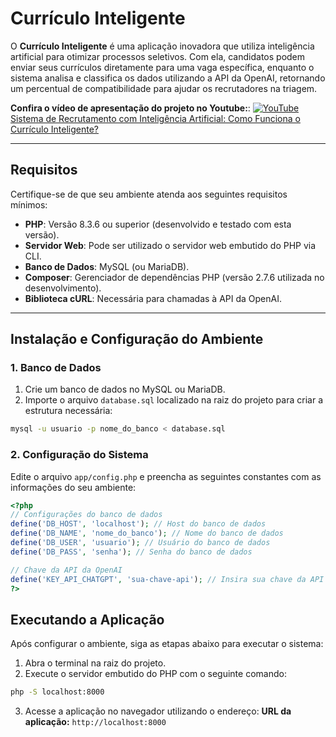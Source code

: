 # Currículo Inteligente

O **Currículo Inteligente** é uma aplicação inovadora que utiliza inteligência artificial para otimizar processos seletivos. Com ela, candidatos podem enviar seus currículos diretamente para uma vaga específica, enquanto o sistema analisa e classifica os dados utilizando a API da OpenAI, retornando um percentual de compatibilidade para ajudar os recrutadores na triagem.

**Confira o vídeo de apresentação do projeto no Youtube:**:
[![YouTube](https://img.shields.io/badge/YouTube-FF0000?style=for-the-badge&logo=youtube&logoColor=white)](https://youtu.be/DzCib6WRFjU)
<a href="https://youtu.be/DzCib6WRFjU" target="_blank">Sistema de Recrutamento com Inteligência Artificial: Como Funciona o Currículo Inteligente?</a>

---

## Requisitos

Certifique-se de que seu ambiente atenda aos seguintes requisitos mínimos:

- **PHP**: Versão 8.3.6 ou superior (desenvolvido e testado com esta versão).
- **Servidor Web**: Pode ser utilizado o servidor web embutido do PHP via CLI.
- **Banco de Dados**: MySQL (ou MariaDB).
- **Composer**: Gerenciador de dependências PHP (versão 2.7.6 utilizada no desenvolvimento).
- **Biblioteca cURL**: Necessária para chamadas à API da OpenAI.

---

## Instalação e Configuração do Ambiente

### 1. Banco de Dados

1. Crie um banco de dados no MySQL ou MariaDB.
2. Importe o arquivo `database.sql` localizado na raiz do projeto para criar a estrutura necessária:

```bash
mysql -u usuario -p nome_do_banco < database.sql
```

### 2. Configuração do Sistema

Edite o arquivo `app/config.php` e preencha as seguintes constantes com as informações do seu ambiente:

```php
<?php
// Configurações do banco de dados
define('DB_HOST', 'localhost'); // Host do banco de dados
define('DB_NAME', 'nome_do_banco'); // Nome do banco de dados
define('DB_USER', 'usuario'); // Usuário do banco de dados
define('DB_PASS', 'senha'); // Senha do banco de dados

// Chave da API da OpenAI
define('KEY_API_CHATGPT', 'sua-chave-api'); // Insira sua chave da API da OpenAI
?>
```

## Executando a Aplicação

Após configurar o ambiente, siga as etapas abaixo para executar o sistema:

1. Abra o terminal na raiz do projeto.
2. Execute o servidor embutido do PHP com o seguinte comando:

```bash
php -S localhost:8000
```

3. Acesse a aplicação no navegador utilizando o endereço:
**URL da aplicação:** `http://localhost:8000`
